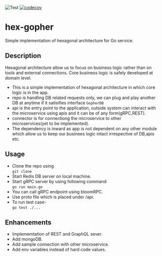![Test](https://github.com/ganeshdipdumbare/hex-gopher/workflows/Test/badge.svg) [![codecov](https://codecov.io/gh/ganeshdipdumbare/hex-gopher/branch/master/graph/badge.svg)](https://codecov.io/gh/ganeshdipdumbare/hex-gopher)
# hex-gopher
Simple implementation of hexagonal architecture for Go service. 

## Description

Hexagonal architecture allow us to focus on business logic rather than on tools and external connections. Core business logic is safely developed at domain level.  

-   This is a simple implementation of hexagonal architecture in which core logic is in the app.
-   repo is handling DB related requests only, we can plug and play another DB at anytime if it satisifies interface `GopherDB`
-   api is the entry point to the application, outside system can interact with the microservice using apis and it can be of any form(gRPC,REST).
-   connector is for connectiong the microservice to other microservices(yet to be implemented).
-   The dependency is inward as app is not dependent on any other module which allow us to keep our businees logic intact irrespective of DB,apis etc.

## Usage
-   Clone the repo using  
    `git clone`
-   Start Redis DB server on local machine.
-   Start gRPC server by using following command  
    `go run main.go`
-   You can call gRPC endpoint using bloomRPC.
-   Use proto file which is placed under /api.
-   To run test case-  
    `go test ./...`

## Enhancements
-   Implememtation of REST and GraphQL sever.
-   Add mongoDB.
-   Add sample connection with other microservice.
-   Add env variables instead of hard code values.
